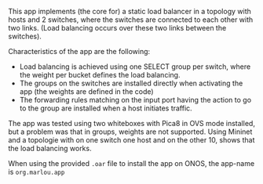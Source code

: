 This app implements (the core for) a static load balancer in a topology with <X> hosts and 2 switches, 
where the switches are connected to each other with two links. (Load balancing occurs over these two links between the switches).

Characteristics of the app are the following:
* Load balancing is achieved using one SELECT group per switch, where the weight per bucket defines the load balancing.
* The groups on the switches are installed directly when activating the app (the weights are defined in the code)
* The forwarding rules matching on the input port having the action to go to the group are installed when a host initiates traffic.

The app was tested using two whiteboxes with Pica8 in OVS mode installed, but a problem was that in groups, weights are not supported.
Using Mininet and a topologie with on one switch one host and on the other 10, shows that the load balancing works.

When using the provided `.oar` file to install the app on ONOS, the app-name is `org.marlou.app`





